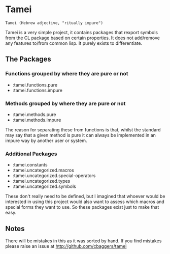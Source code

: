 # Tamei

`Tamei (Hebrew adjective, "ritually impure")`

Tamei is a very simple project, it contains packages that rexport symbols from the CL package based on certain properties. It does not add/remove any features to/from common lisp. It purely exists to differentiate.

## The Packages

### Functions grouped by where they are pure or not
- :tamei.functions.pure
- :tamei.functions.impure

### Methods grouped by where they are pure or not
- :tamei.methods.pure
- :tamei.methods.impure

The reason for separating these from functions is that, whilst the standard may say that a given method is pure it can always be implemented in an impure way by another user or system.

### Additional Packages

- :tamei.constants
- :tamei.uncategorized.macros
- :tamei.uncategorized.special-operators
- :tamei.uncategorized.types
- :tamei.uncategorized.symbols

These don't really need to be defined, but I imagined that whoever would be interested in using this project would also want to assess which macros and special forms they want to use. So these packages exist just to make that easy.

## Notes

There will be mistakes in this as it was sorted by hand. If you find mistakes please raise an issue at http://github.com/cbaggers/tamei
